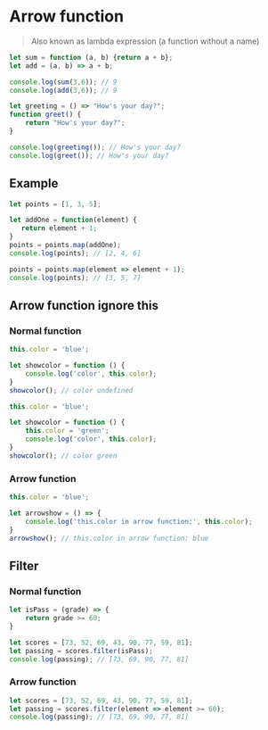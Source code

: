 # Arrow function
 > Also known as lambda expression (a function without a name)
 ```js
 let sum = function (a, b) {return a + b};
 let add = (a, b) => a + b;

 console.log(sum(3,6)); // 9
 console.log(add(3,6)); // 9
 ```
 ```js
 let greeting = () => "How's your day?";
 function greet() {
     return "How's your day?";
 }

 console.log(greeting()); // How's your day?
 console.log(greet()); // How's your day?
 ```
 ## Example
 ```js
let points = [1, 3, 5];

let addOne = function(element) {
    return element + 1;
}
points = points.map(addOne);
console.log(points); // [2, 4, 6]

points = points.map(element => element + 1);
console.log(points); // [3, 5, 7]
 ```
 ## Arrow function ignore **this**
 ### Normal function
```js
this.color = 'blue';

let showcolor = function () {
    console.log('color', this.color);
}
showcolor(); // color undefined
```
```js
this.color = 'blue';

let showcolor = function () {
    this.color = 'green';
    console.log('color', this.color);
}
showcolor(); // color green
```
### Arrow function
```js
this.color = 'blue';

let arrowshow = () => {
    console.log('this.color in arrow function:', this.color);
}
arrowshow(); // this.color in arrow function: blue
```
## Filter
### Normal function
```js
let isPass = (grade) => {
    return grade >= 60;
}

let scores = [73, 52, 69, 43, 90, 77, 59, 81];
let passing = scores.filter(isPass);
console.log(passing); // [73, 69, 90, 77, 81]
```
### Arrow function
```js
let scores = [73, 52, 69, 43, 90, 77, 59, 81];
let passing = scores.filter(element => element >= 60);
console.log(passing); // [73, 69, 90, 77, 81]
```